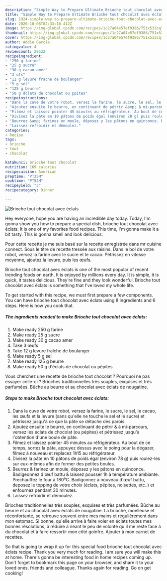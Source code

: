 ```yaml
---
description: "Simple Way to Prepare Ultimate Brioche tout chocolat avec éclats"
title: "Simple Way to Prepare Ultimate Brioche tout chocolat avec éclats"
slug: 1924-simple-way-to-prepare-ultimate-brioche-tout-chocolat-avec-eclats
date: 2020-10-06T02:33:10.412Z
image: https://img-global.cpcdn.com/recipes/1c27a04e57ef9386/751x532cq70/brioche-tout-chocolat-avec-eclats-photo-principale-de-la-recette.jpg
thumbnail: https://img-global.cpcdn.com/recipes/1c27a04e57ef9386/751x532cq70/brioche-tout-chocolat-avec-eclats-photo-principale-de-la-recette.jpg
cover: https://img-global.cpcdn.com/recipes/1c27a04e57ef9386/751x532cq70/brioche-tout-chocolat-avec-eclats-photo-principale-de-la-recette.jpg
author: Addie Garcia
ratingvalue: 4
reviewcount: 29522
recipeingredient:
- "250 g farine"
- "25 g sucre"
- "30 g cacao amer"
- "3 ufs"
- "12 g levure frache de boulanger"
- "5 g sel"
- "125 g beurre"
- "50 g dclats de chocolat ou ppites"
recipeinstructions:
- "Dans la cuve de votre robot, versez la farine, le sucre, le sel, le cacao, les œufs et la levure (sans qu&#39;elle ne touche le sel et le sucre) et pétrissez jusqu&#39;à ce que la pâte se détache des parois."
- "Ajoutez ensuite le beurre, en continuant de pétrir &amp; à mi-parcours, versez les éclats de chocolat (ou pépites) et pétrissez jusqu&#39;à l&#39;obtention d&#39;une boule de pâte."
- "Filmez et laissez pointer 45 minutes au réfrigérateur. Au bout de ce temps, sortez la pâte, appuyez dessus avec le poing pour la dégazer, filmez à nouveau et replacez 1h15 au réfrigérateur."
- "Divisez la pâte en 10 pâtons de poids égal (environ 78 g) puis roulez-les sur eux-mêmes afin de former des petites boules."
- "Beurrez &amp; farinez un moule, déposez y les pâtons en quinconce. Badigeonnez d&#39;œuf battu &amp; laissez pousser 1h à température ambiante. Prechauffez le four à 180⁰C. Badigonnez à nouveau d&#39;œuf battu, deposez le topping de votre choix (éclats, pépites, noisettes, etc..) et enfournez pendant 30 minutes."
- "Laissez refroidir et démoulez."
categories:
- Recipe
tags:
- brioche
- tout
- chocolat

katakunci: brioche tout chocolat 
nutrition: 169 calories
recipecuisine: American
preptime: "PT25M"
cooktime: "PT52M"
recipeyield: "3"
recipecategory: Dinner

---
```



![Brioche tout chocolat avec éclats](https://img-global.cpcdn.com/recipes/1c27a04e57ef9386/751x532cq70/brioche-tout-chocolat-avec-eclats-photo-principale-de-la-recette.jpg)

Hey everyone, hope you are having an incredible day today. Today, I'm gonna show you how to prepare a special dish, brioche tout chocolat avec éclats. It is one of my favorites food recipes. This time, I'm gonna make it a bit tasty. This is gonna smell and look delicious.

Pour cette recette je me suis basé sur la recette enregistrée dans mr cuisine connect. Sous le titre de recette tressée aux raisins. Dans le bol de votre robot, versez la farine avec le sucre et le cacao. Pétrissez en vitesse moyenne, ajoutez la levure, puis les œufs.

Brioche tout chocolat avec éclats is one of the most popular of recent trending foods on earth. It is enjoyed by millions every day. It is simple, it is quick, it tastes delicious. They're fine and they look wonderful. Brioche tout chocolat avec éclats is something that I've loved my whole life.


To get started with this recipe, we must first prepare a few components. You can have brioche tout chocolat avec éclats using 8 ingredients and 6 steps. Here is how you cook that.

<!--inarticleads1-->

##### The ingredients needed to make Brioche tout chocolat avec éclats:

1. Make ready 250 g farine
1. Make ready 25 g sucre
1. Make ready 30 g cacao amer
1. Take 3 œufs
1. Take 12 g levure fraîche de boulanger
1. Make ready 5 g sel
1. Make ready 125 g beurre
1. Make ready 50 g d&#39;éclats de chocolat ou pépites


Vous cherchez une recette de brioche tout chocolat ? Pourquoi ne pas essayer celle-ci ? Brioches traditionnelles très souples, exquises et très parfumées. Bûche au beurre et au chocolat avec éclats de nougatine. 

<!--inarticleads2-->

##### Steps to make Brioche tout chocolat avec éclats:

1. Dans la cuve de votre robot, versez la farine, le sucre, le sel, le cacao, les œufs et la levure (sans qu&#39;elle ne touche le sel et le sucre) et pétrissez jusqu&#39;à ce que la pâte se détache des parois.
1. Ajoutez ensuite le beurre, en continuant de pétrir &amp; à mi-parcours, versez les éclats de chocolat (ou pépites) et pétrissez jusqu&#39;à l&#39;obtention d&#39;une boule de pâte.
1. Filmez et laissez pointer 45 minutes au réfrigérateur. Au bout de ce temps, sortez la pâte, appuyez dessus avec le poing pour la dégazer, filmez à nouveau et replacez 1h15 au réfrigérateur.
1. Divisez la pâte en 10 pâtons de poids égal (environ 78 g) puis roulez-les sur eux-mêmes afin de former des petites boules.
1. Beurrez &amp; farinez un moule, déposez y les pâtons en quinconce. Badigeonnez d&#39;œuf battu &amp; laissez pousser 1h à température ambiante. Prechauffez le four à 180⁰C. Badigonnez à nouveau d&#39;œuf battu, deposez le topping de votre choix (éclats, pépites, noisettes, etc..) et enfournez pendant 30 minutes.
1. Laissez refroidir et démoulez.


Brioches traditionnelles très souples, exquises et très parfumées. Bûche au beurre et au chocolat avec éclats de nougatine. La brioche, moelleuse et réconfortante, se retrouve souvent entre mes mains et régulièrement dans mon estomac. Si bonne, qu&#39;elle arrive à faire voler en éclats toutes mes bonnes résolutions, à réduire à néant le peu de volonté qu&#39;il me reste face à du chocolat et à faire ressortir mon côté goinfre. Ajouter à mon carnet de recettes. 

So that is going to wrap it up for this special food brioche tout chocolat avec éclats recipe. Thank you very much for reading. I am sure you will make this at home. There's gonna be interesting food in home recipes coming up. Don't forget to bookmark this page on your browser, and share it to your loved ones, friends and colleague. Thanks again for reading. Go on get cooking!
